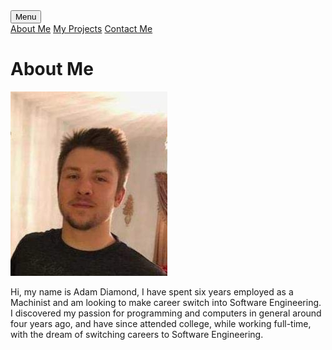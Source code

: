 
<head>
    <meta charset="UTF-8">
    <link rel = "stylesheet"
          type = "text/css"
          href = "main.css" />
</head>

<div class="dropdown">
    <button class="projects">Menu</button>
    <div class="dropdown-content">
        <a href="https://diamondadam.github.io/">About Me</a>
        <a href="https://diamondadam.github.io/myprojects">My Projects</a>
        <a href="https://diamondadam.github.io/contact">Contact Me</a>
    </div>
</div>


<h1>About Me</h1>

<body>
<img src="res/personal_photo.jpg" alt="Personal Photo">
<p id="aboutMeParagraph"> Hi, my name is Adam Diamond, I have spent six years employed as a Machinist and am looking to make career
    switch into Software Engineering. I discovered my passion for programming and computers in general around four
    years ago, and have since attended college, while working full-time, with the dream of switching careers to Software
    Engineering. </p>
</body>
